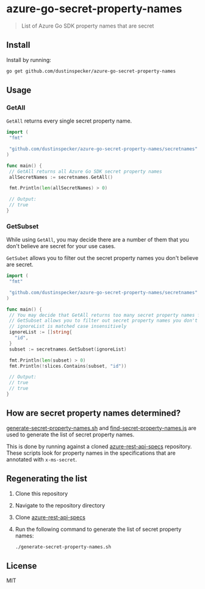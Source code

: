 # azure-go-secret-property-names

> List of Azure Go SDK property names that are secret

## Install

Install by running:

```sh
go get github.com/dustinspecker/azure-go-secret-property-names
```

## Usage

### GetAll

`GetAll` returns every single secret property name.

```go
import (
 "fmt"

 "github.com/dustinspecker/azure-go-secret-property-names/secretnames"
)

func main() {
 // GetAll returns all Azure Go SDK secret property names
 allSecretNames := secretnames.GetAll()

 fmt.Println(len(allSecretNames) > 0)

 // Output:
 // true
}
```

### GetSubset

While using `GetAll`, you may decide there are a number of them that you don't believe are secret for your use cases.

`GetSubet` allows you to filter out the secret property names you don't believe are secret.

```go
import (
 "fmt"

 "github.com/dustinspecker/azure-go-secret-property-names/secretnames"
)

func main() {
 // You may decide that GetAll returns too many secret property names for your use case.
 // GetSubset allows you to filter out secret property names you don't care about.
 // ignoreList is matched case insensitively
 ignoreList := []string{
   "id",
 }
 subset := secretnames.GetSubset(ignoreList)

 fmt.Println(len(subset) > 0)
 fmt.Println(!slices.Contains(subset, "id"))

 // Output:
 // true
 // true
}
```

## How are secret property names determined?

[generate-secret-property-names.sh](./generate-secret-property-names.sh) and [find-secret-property-names.js](./find-secret-property-names.js) are used to generate the list of secret property names.

This is done by running against a cloned [azure-rest-api-specs](https://github.com/Azure/azure-rest-api-specs) repository. These scripts look for property names in the specifications that are annotated with `x-ms-secret`.

## Regenerating the list

1. Clone this repository
1. Navigate to the repository directory
1. Clone [azure-rest-api-specs](https://github.com/Azure/azure-rest-api-specs)
1. Run the following command to generate the list of secret property names:

    ```sh
    ./generate-secret-property-names.sh
    ```

## License

MIT
